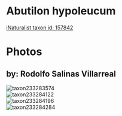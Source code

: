 
Abutilon hypoleucum
===================
  
[iNaturalist taxon id: 157842](https://www.inaturalist.org/taxa/157842)
# Photos

## by: Rodolfo Salinas Villarreal
  
![taxon233283574](https://inaturalist-open-data.s3.amazonaws.com/photos/250028019/medium.jpg)  
![taxon233284122](https://inaturalist-open-data.s3.amazonaws.com/photos/250028813/medium.jpg)  
![taxon233284196](https://inaturalist-open-data.s3.amazonaws.com/photos/250028882/medium.jpg)  
![taxon233284284](https://inaturalist-open-data.s3.amazonaws.com/photos/250028938/medium.jpg)
